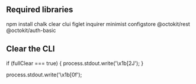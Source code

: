 ## Required libraries

npm install chalk clear clui figlet inquirer minimist configstore @octokit/rest @octokit/auth-basic

## Clear the CLI 

if (fullClear === true) {
        process.stdout.write('\x1b[2J');
}

process.stdout.write('\x1b[0f');